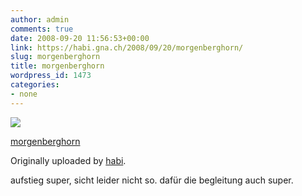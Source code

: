 ```yaml
---
author: admin
comments: true
date: 2008-09-20 11:56:53+00:00
link: https://habi.gna.ch/2008/09/20/morgenberghorn/
slug: morgenberghorn
title: morgenberghorn
wordpress_id: 1473
categories:
- none
---
```



 [![](http://farm4.static.flickr.com/3049/2871733155_cb1f3e9f22_m.jpg)](http://www.flickr.com/photos/habi/2871733155/)
   

 
  [morgenberghorn](http://www.flickr.com/photos/habi/2871733155/)
    

  Originally uploaded by [habi](http://www.flickr.com/people/habi/).
 



aufstieg super, sicht leider nicht so. dafür die begleitung auch super.
  

